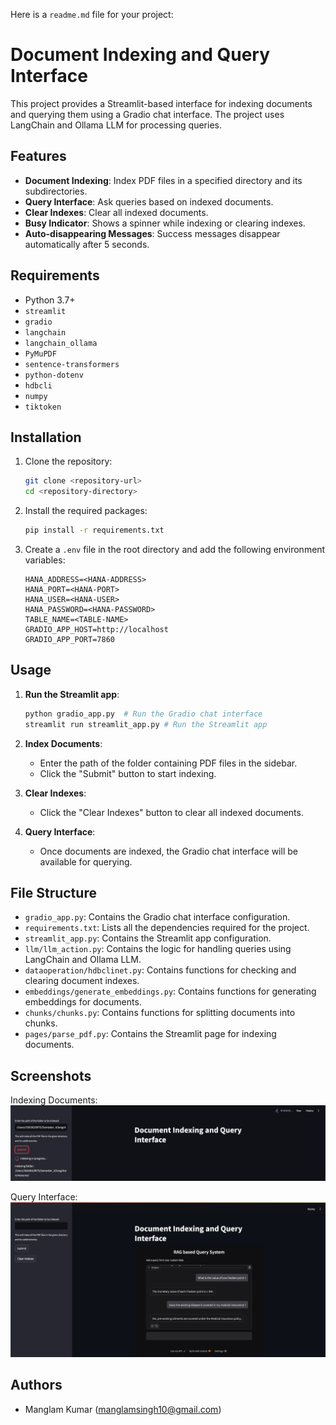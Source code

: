 Here is a `readme.md` file for your project:

# Document Indexing and Query Interface

This project provides a Streamlit-based interface for indexing documents and querying them using a Gradio chat interface. The project uses LangChain and Ollama LLM for processing queries.

## Features

- **Document Indexing**: Index PDF files in a specified directory and its subdirectories.
- **Query Interface**: Ask queries based on indexed documents.
- **Clear Indexes**: Clear all indexed documents.
- **Busy Indicator**: Shows a spinner while indexing or clearing indexes.
- **Auto-disappearing Messages**: Success messages disappear automatically after 5 seconds.

## Requirements

- Python 3.7+
- `streamlit`
- `gradio`
- `langchain`
- `langchain_ollama`
- `PyMuPDF`
- `sentence-transformers`
- `python-dotenv`
- `hdbcli`
- `numpy`
- `tiktoken`

## Installation

1. Clone the repository:
    ```sh
    git clone <repository-url>
    cd <repository-directory>
    ```

2. Install the required packages:
    ```sh
    pip install -r requirements.txt
    ```

3. Create a `.env` file in the root directory and add the following environment variables:
    ```env
    HANA_ADDRESS=<HANA-ADDRESS>
    HANA_PORT=<HANA-PORT>
    HANA_USER=<HANA-USER>
    HANA_PASSWORD=<HANA-PASSWORD>
    TABLE_NAME=<TABLE-NAME>
    GRADIO_APP_HOST=http://localhost
    GRADIO_APP_PORT=7860
    ```

## Usage

1. **Run the Streamlit app**:
    ```sh
    python gradio_app.py  # Run the Gradio chat interface
    streamlit run streamlit_app.py # Run the Streamlit app
    ```

2. **Index Documents**:
    - Enter the path of the folder containing PDF files in the sidebar.
    - Click the "Submit" button to start indexing.

3. **Clear Indexes**:
    - Click the "Clear Indexes" button to clear all indexed documents.

4. **Query Interface**:
    - Once documents are indexed, the Gradio chat interface will be available for querying.

## File Structure

- `gradio_app.py`: Contains the Gradio chat interface configuration.
- `requirements.txt`: Lists all the dependencies required for the project.
- `streamlit_app.py`: Contains the Streamlit app configuration.
- `llm/llm_action.py`: Contains the logic for handling queries using LangChain and Ollama LLM.
- `dataoperation/hdbclinet.py`: Contains functions for checking and clearing document indexes.
- `embeddings/generate_embeddings.py`: Contains functions for generating embeddings for documents.
- `chunks/chunks.py`: Contains functions for splitting documents into chunks.
- `pages/parse_pdf.py`: Contains the Streamlit page for indexing documents.

## Screenshots
Indexing Documents:
![img.png](img.png)

Query Interface:
![img_1.png](img_1.png)


## Authors

- Manglam Kumar (manglamsingh10@gmail.com)